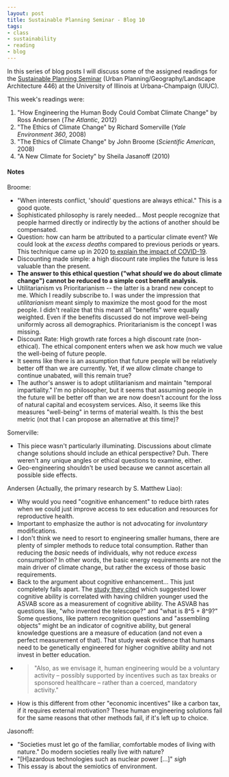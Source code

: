 ```yaml
---
layout: post
title: Sustainable Planning Seminar - Blog 10
tags:
- class
- sustainability
- reading
- blog
---
```


In this series of blog posts I will discuss some of the assigned readings
for the [Sustainable Planning Seminar](https://courses.illinois.edu/schedule/2021/spring/LA/446)
(Urban Planning/Geography/Landscape Architecture 446) at the University of
Illinois at Urbana-Champaign (UIUC).

This week's readings were:
1. "How Engineering the Human Body Could Combat Climate Change" by Ross Andersen
(_The Atlantic_, 2012)
2. "The Ethics of Climate Change" by Richard Somerville (_Yale Environment 360_, 2008)
3. "The Ethics of Climate Change" by John Broome (_Scientific American_, 2008)
4. "A New Climate for Society" by Sheila Jasanoff (2010)

#### Notes

Broome:
* "When interests conflict, 'should' questions are always ethical." This is a good quote.
* Sophisticated philosophy is rarely needed... Most people recognize that people
harmed directly or indirectly by the actions of another should be compensated.
* Question: how can harm be attributed to a particular climate event? We could look
at the _excess deaths_ compared to previous periods or years. This technique came
up in 2020 [to explain the impact of COVID-19](https://www.economist.com/graphic-detail/coronavirus-excess-deaths-tracker?gclid=CjwKCAjwgZuDBhBTEiwAXNofRDlgkhF86NGFW1fIPeOrYLc6F0Jn9fd1AIL4KxPA28s5IUI3dLVcVRoC2VIQAvD_BwE&gclsrc=aw.ds).
* Discounting made simple: a high discount rate implies the future is less valuable
than the present.
* **The answer to this ethical question ("what _should_ we do about climate change") cannot be reduced to a simple cost benefit analysis.**
* Utilitarianism vs Prioritarianism -- the latter is a brand new concept to me. Which
I readily subscribe to. I was under the impression that _utilitarianism_ meant simply
to maximize the most good for the most people. I didn't realize that this meant all "benefits"
were equally weighted. Even if the benefits discussed do not improve well-being
uniformly across all demographics. Prioritarianism is the concept I was missing.
* Discount Rate: High growth rate forces a high discount rate (non-ethical). The
ethical component enters when we ask how much we value the well-being of future
people.
* It seems like there is an assumption that future people will be relatively
better off than we are currently. Yet, if we allow climate change to continue
unabated, will this remain true?
* The author's answer is to adopt utilitarianism and maintain "temporal impartiality."
I'm no philosopher, but it seems that assuming people in the future will be better
off than we are now doesn't account for the loss of natural capital and ecosystem
services. Also, it seems like this measures "well-being" in terms of material wealth.
Is this the best metric (not that I can propose an alternative at this time)?

Somerville:
* This piece wasn't particularly illuminating. Discussions about climate
change solutions should include an ethical perspective? Duh. There weren't
any unique angles or ethical questions to examine, either.
* Geo-engineering shouldn't be used because we cannot ascertain all possible side
effects.

Andersen (Actually, the primary research by S. Matthew Liao):
* Why would you need "cognitive enhancement" to reduce birth rates when we could
just improve access to sex education and resources for reproductive health.
* Important to emphasize the author is not advocating for _involuntary_ modifications.
* I don't think we need to resort to engineering smaller humans, there are plenty
of simpler methods to reduce total consumption. Rather than reducing the _basic_ needs
of individuals, why not reduce _excess_ consumption? In other words, the basic energy
requirements are not the main driver of climate change, but rather the excess of those
basic requirements.
* Back to the argument about cognitive enhancement... This just completely falls
apart. The [study they cited](https://www.guttmacher.org/journals/psrh/2002/09/association-early-childbearing-and-low-cognitive-ability) which suggested lower cognitive ability is correlated with
having children younger used the ASVAB score as a measurement of cognitive ability.
The ASVAB has questions like, "who invented the telescope?" and "what is 8^5 + 8^9?"
Some questions, like pattern recognition questions and "assembling objects" might
be an indicator of cognitive ability, but general knowledge questions are a measure
of education (and not even a perfect measurement of that). That study weak
evidence that humans need to be genetically engineered for higher cognitive
ability and not invest in better education.
* > "Also, as we envisage it, human engineering would be a voluntary activity –
  > possibly supported by incentives such as tax breaks or sponsored healthcare –
  rather than a coerced, mandatory activity."
* How is this different from other "economic incentives" like a carbon tax, if
it requires external motivation? These human engineering solutions
fail for the same reasons that other methods fail, if it's left up to choice.

Jasonoff:
* "Societies must let go of the familiar, comfortable modes of living with nature." Do
modern societies really live with nature?
* "[H]azardous technologies such as nuclear power [...]" *sigh*
* This essay is about the semiotics of environment.
